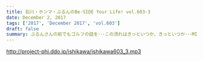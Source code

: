 ```yaml
---
title: 石川・ホンマ・ぶるんのBe-SIDE Your Life! vol.603-3
date: December 2, 2017
tags: ['2017', 'December 2017', 'vol.603']
draft: false
summary: ぶるんさんの前でもゴルフの話を･･･この流れはきっといつか、きっといつか･･･MIURA
---
```


http://project-phi.ddo.jp/ishikawa/ishikawa603_3.mp3